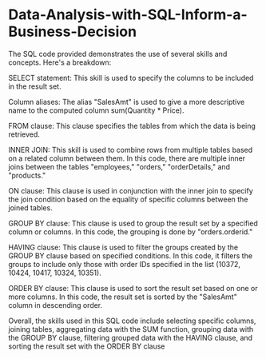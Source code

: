 # Data-Analysis-with-SQL-Inform-a-Business-Decision
The SQL code provided demonstrates the use of several skills and concepts. Here's a breakdown:

SELECT statement: This skill is used to specify the columns to be included in the result set.

Column aliases: The alias "SalesAmt" is used to give a more descriptive name to the computed column sum(Quantity * Price).

FROM clause: This clause specifies the tables from which the data is being retrieved.

INNER JOIN: This skill is used to combine rows from multiple tables based on a related column between them. In this code, there are multiple inner joins between the tables "employees," "orders," "orderDetails," and "products."

ON clause: This clause is used in conjunction with the inner join to specify the join condition based on the equality of specific columns between the joined tables.

GROUP BY clause: This clause is used to group the result set by a specified column or columns. In this code, the grouping is done by "orders.orderid."

HAVING clause: This clause is used to filter the groups created by the GROUP BY clause based on specified conditions. In this code, it filters the groups to include only those with order IDs specified in the list (10372, 10424, 10417, 10324, 10351).

ORDER BY clause: This clause is used to sort the result set based on one or more columns. In this code, the result set is sorted by the "SalesAmt" column in descending order.

Overall, the skills used in this SQL code include selecting specific columns, joining tables, aggregating data with the SUM function, grouping data with the GROUP BY clause, filtering grouped data with the HAVING clause, and sorting the result set with the ORDER BY clause
